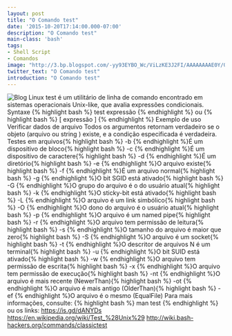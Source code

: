 ```yaml
---
layout: post
title: "O Comando test"
date: '2015-10-20T17:14:00.000-07:00'
description: "O Comando test"
main-class: 'bash'
tags:
- Shell Script
- Comandos
image: "http://3.bp.blogspot.com/-yy93EYBO_Wc/ViLzKE3J2FI/AAAAAAAAE0Y/028k-nv8KR4/s72-c/board-361516_640.jpg"
twitter_text: "O Comando test"
introduction: "O Comando test"
---
```

![Blog Linux](http://3.bp.blogspot.com/-yy93EYBO_Wc/ViLzKE3J2FI/AAAAAAAAE0Y/028k-nv8KR4/s400/board-361516_640.jpg "Blog Linux")
test é um utilitário de linha de comando encontrado em sistemas operacionais Unix-like, que avalia expressões condicionais.
Syntaxe
{% highlight bash %}
test expressão
{% endhighlight %}
ou
{% highlight bash %}
[ expressão ]
{% endhighlight %}
Exemplo de uso
Verificar dados de arquivo
Todos os argumentos retornam verdadeiro se o objeto (arquivo ou string ) existe, e a condição especificada é verdadeira.
Testes em arquivos{% highlight bash %}
-b
{% endhighlight %}É um dispositivo de bloco{% highlight bash %}
-c
{% endhighlight %}É um dispositivo de caractere{% highlight bash %}
-d
{% endhighlight %}É um diretório{% highlight bash %}
-e
{% endhighlight %}O arquivo existe{% highlight bash %}
-f
{% endhighlight %}É um arquivo normal{% highlight bash %}
-g
{% endhighlight %}O bit SGID está ativado{% highlight bash %}
-G
{% endhighlight %}O grupo do arquivo é o do usuário atual{% highlight bash %}
-k
{% endhighlight %}O sticky-bit está ativado{% highlight bash %}
-L
{% endhighlight %}O arquivo é um link simbólico{% highlight bash %}
-O
{% endhighlight %}O dono do arquivo é o usuário atual{% highlight bash %}
-p
{% endhighlight %}O arquivo é um named pipe{% highlight bash %}
-r
{% endhighlight %}O arquivo tem permissão de leitura{% highlight bash %}
-s
{% endhighlight %}O tamanho do arquivo é maior que zero{% highlight bash %}
-S
{% endhighlight %}O arquivo é um socket{% highlight bash %}
-t
{% endhighlight %}O descritor de arquivos N é um terminal{% highlight bash %}
-u
{% endhighlight %}O bit SUID está ativado{% highlight bash %}
-w
{% endhighlight %}O arquivo tem permissão de escrita{% highlight bash %}
-x
{% endhighlight %}O arquivo tem permissão de execução{% highlight bash %}
-nt
{% endhighlight %}O arquivo é mais recente (NewerThan){% highlight bash %}
-ot
{% endhighlight %}O arquivo é mais antigo (OlderThan){% highlight bash %}
-ef
{% endhighlight %}O arquivo é o mesmo (EqualFile)
Para mais informações, consulte:
{% highlight bash %}
man test
{% endhighlight %}
ou os links:
https://is.gd/dANYDs
https://en.wikipedia.org/wiki/Test_%28Unix%29
http://wiki.bash-hackers.org/commands/classictest
